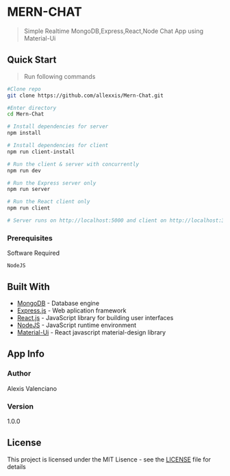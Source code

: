 

# MERN-CHAT

>Simple Realtime MongoDB,Express,React,Node Chat App using  Material-Ui

## Quick Start
>Run following commands
```bash
#Clone repo
git clone https://github.com/allexxis/Mern-Chat.git

#Enter directory
cd Mern-Chat

# Install dependencies for server
npm install

# Install dependencies for client
npm run client-install

# Run the client & server with concurrently
npm run dev

# Run the Express server only
npm run server

# Run the React client only
npm run client

# Server runs on http://localhost:5000 and client on http://localhost:3000
```

### Prerequisites

Software Required

```
NodeJS
```

## Built With

* [MongoDB](https://nodejs.org/en/docs/) - Database engine
* [Express.js](https://expressjs.com/en/4x/api) - Web aplication framework
* [React.js](https://reactjs.org/docs/) - JavaScript library for building user interfaces
* [NodeJS](https://docs.mongodb.com/) -  JavaScript runtime environment
* [Material-Ui](https://material-ui.com/) - React javascript material-design library
    

## App Info

### Author

Alexis Valenciano

### Version

1.0.0

## License

This project is licensed under the  MIT Lisence - see the [LICENSE](LICENSE) file for details


